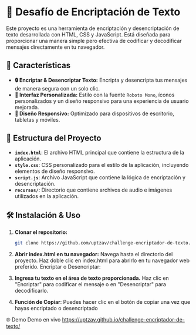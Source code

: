 # 🔐 Desafío de Encriptación de Texto

Este proyecto es una herramienta de encriptación y desencriptación de texto desarrollada con HTML, CSS y JavaScript. Está diseñada para proporcionar una manera simple pero efectiva de codificar y decodificar mensajes directamente en tu navegador.

## 🚀 Características

- **🔒 Encriptar & Desencriptar Texto:** Encripta y desencripta tus mensajes de manera segura con un solo clic.
- **🎨 Interfaz Personalizada:** Estilo con la fuente `Roboto Mono`, íconos personalizados y un diseño responsivo para una experiencia de usuario mejorada.
- **📱 Diseño Responsivo:** Optimizado para dispositivos de escritorio, tabletas y móviles.

## 📂 Estructura del Proyecto

- **`index.html`**: El archivo HTML principal que contiene la estructura de la aplicación.
- **`style.css`**: CSS personalizado para el estilo de la aplicación, incluyendo elementos de diseño responsivo.
- **`script.js`**: Archivo JavaScript que contiene la lógica de encriptación y desencriptación.
- **`recursos/`**: Directorio que contiene archivos de audio e imágenes utilizados en la aplicación.

## 🛠️ Instalación & Uso

1. **Clonar el repositorio:**
   ```bash
   git clone https://github.com/uptzav/challenge-encriptador-de-texto.git

2. **Abrir index.html en tu navegador:**
Navega hasta el directorio del proyecto.
Haz doble clic en index.html para abrirlo en tu navegador web preferido.
Encriptar o Desencriptar:

3. **Ingresa tu texto en el área de texto proporcionada.**
Haz clic en "Encriptar" para codificar el mensaje o en "Desencriptar" para decodificarlo.

4. **Función de Copiar**:
Puedes hacer clic en el botón de copiar una vez que hayas encriptado o desencriptado


🌐 Demo
Demo en vivo https://uptzav.github.io/challenge-encriptador-de-texto/ 
